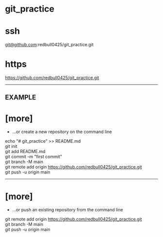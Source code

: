 # git_practice

# ssh
git@github.com:redbull0425/git_practice.git  
  
# https
https://github.com/redbull0425/git_practice.git  
  
***  
## EXAMPLE
# [more]  
* …or create a new repository on the command line
  
echo "# git_practice" >> README.md  
git init  
git add README.md  
git commit -m "first commit"  
git branch -M main  
git remote add origin https://github.com/redbull0425/git_practice.git  
git push -u origin main  
  
***
# [more]  
* …or push an existing repository from the command line
  
git remote add origin https://github.com/redbull0425/git_practice.git  
git branch -M main  
git push -u origin main  
  
  
